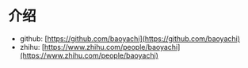 # 介绍
* github: [https://github.com/baoyachi](https://github.com/baoyachi)
* zhihu: [https://www.zhihu.com/people/baoyachi](https://www.zhihu.com/people/baoyachi)